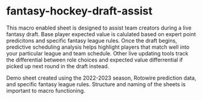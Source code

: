 # fantasy-hockey-draft-assist

This macro enabled sheet is designed to assist team creators during a live fantasy draft. Base player expected value is calulated based on expert point predicitons and specific fantasy league rules. Once the draft begins, predictive scheduling analysis helps highlight players that match well into your particular league and team schedule. Other live updating tools track the differential between role choices and expected value differrential if picked up next round in the draft instead. 

Demo sheet created using the 2022-2023 season, Rotowire prediction data, and specific fantasy league rules. Structure and naming of the sheets is important to macro functioning.
